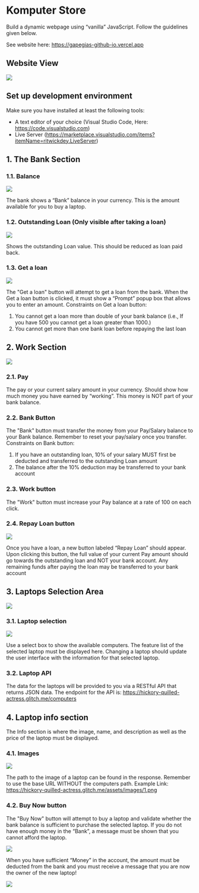 # **Komputer Store**
Build a dynamic webpage using “vanilla” JavaScript. Follow the guidelines given below.

See website here: https://gapegias-github-io.vercel.app

## **Website View**
<img src="/pictures/webpage.PNG">

## **Set up development environment**
Make sure you have installed at least the following tools:
- A text editor of your choice (Visual Studio Code, Here: https://code.visualstudio.com)
- Live Server (https://marketplace.visualstudio.com/items?itemName=ritwickdey.LiveServer)
## **1. The Bank Section**
### **1.1. Balance**

<img src="/pictures/bank_section.PNG">

The bank shows a “Bank” balance in your currency. This is the amount available for you to buy a laptop.
### **1.2. Outstanding Loan (Only visible after taking a loan)**

<img src="/pictures/bank_section_after_a_loan.PNG">

Shows the outstanding Loan value. This should be reduced as loan paid back. 
### **1.3. Get a loan**

<img src="/pictures/bank_section_loan_prompt_window.PNG">

The "Get a loan" button will attempt to get a loan from the bank. When the Get a loan button is clicked, it must show a “Prompt” popup box that allows you to enter an amount.
Constraints on Get a loan button:
1. You cannot get a loan more than double of your bank balance (i.e., If you have 500 you cannot get a loan greater than 1000.)
2. You cannot get more than one bank loan before repaying the last loan
## **2. Work Section**

<img src="/pictures/work_section.PNG">

### **2.1. Pay**
The pay or your current salary amount in your currency. Should show how much money you have earned by “working”. This money is NOT part of your bank balance. 
### **2.2. Bank Button**
The "Bank" button must transfer the money from your Pay/Salary balance to your Bank balance. Remember to reset your pay/salary once you transfer.
Constraints on Bank button:
1. If you have an outstanding loan, 10% of your salary MUST first be deducted and transferred to the outstanding Loan amount
2. The balance after the 10% deduction may be transferred to your bank account
### **2.3. Work button**
The "Work" button must increase your Pay balance at a rate of 100 on each click.
### **2.4. Repay Loan button**

<img src="/pictures/work_section_after_a_loan.PNG">

Once you have a loan, a new button labeled “Repay Loan” should appear. Upon clicking this button, the full value of your current Pay amount should go towards the outstanding loan and NOT your bank account.
Any remaining funds after paying the loan may be transferred to your bank account
## **3. Laptops Selection Area**

<img src="/pictures/laptop_section.PNG">

### **3.1. Laptop selection**

<img src="/pictures/laptop_section_selectBox.PNG">

Use a select box to show the available computers. The feature list of the selected laptop must be displayed here. Changing a laptop should update the user interface with the information for that selected laptop.
### **3.2. Laptop API**
The data for the laptops will be provided to you via a RESTful API that returns JSON data.
The endpoint for the API is: https://hickory-quilled-actress.glitch.me/computers
## **4. Laptop info section**
The Info section is where the image, name, and description as well as the price of the laptop must be displayed.
### **4.1. Images**

<img src="/pictures/laptop_info_area.PNG">

The path to the image of a laptop can be found in the response. Remember to use the base URL WITHOUT the computers path.
Example Link: https://hickory-quilled-actress.glitch.me/assets/images/1.png
### **4.2. Buy Now button**
The "Buy Now" button will attempt to buy a laptop and validate whether the bank balance is sufficient to purchase the selected laptop.
If you do not have enough money in the “Bank”, a message must be shown that you cannot afford the laptop.

<img src="/pictures/laptop_info_area_deny_buy.PNG">

When you have sufficient “Money” in the account, the amount must be deducted from the bank and you must receive a message that you are now the owner of the new laptop!

<img src="/pictures/laptop_info_area_success_buy.PNG">
